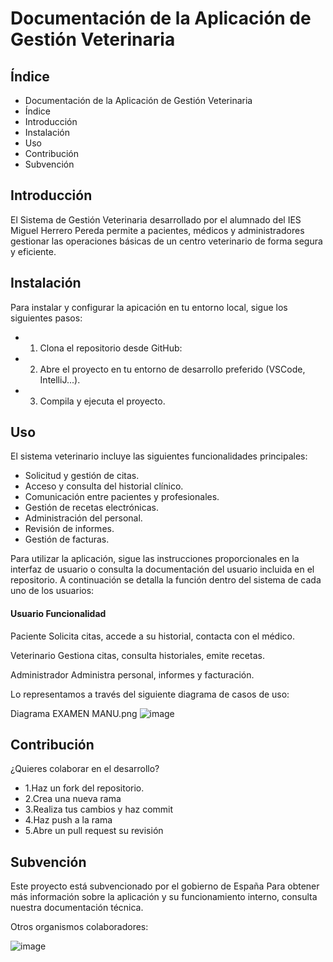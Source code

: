 # Documentación de la Aplicación de Gestión Veterinaria
## Índice
* Documentación de la Aplicación de Gestión Veterinaria
* Índice
* Introducción
* Instalación
* Uso
* Contribución
* Subvención
## Introducción
El Sistema de Gestión Veterinaria desarrollado por el alumnado del IES Miguel Herrero Pereda permite a pacientes, médicos y administradores gestionar las operaciones básicas de un centro veterinario de forma segura y eficiente.
## Instalación
Para instalar y configurar la apicación en tu entorno local, sigue los siguientes pasos:
* 1. Clona el repositorio desde GitHub:
* 2. Abre el proyecto en tu entorno de desarrollo preferido (VSCode, IntelliJ...).
* 3. Compila y ejecuta el proyecto.
## Uso
El sistema veterinario incluye las siguientes funcionalidades principales:
* Solicitud y gestión de citas.
* Acceso y consulta del historial clínico.
* Comunicación entre pacientes y profesionales.
* Gestión de recetas electrónicas.
* Administración del personal.
* Revisión de informes.
* Gestión de facturas.

Para utilizar la aplicación, sigue las instrucciones proporcionales en la interfaz de usuario o consulta la documentación del usuario incluida en el repositorio.
A continuación se detalla la función dentro del sistema de cada uno de los usuarios:

#### Usuario      Funcionalidad

Paciente      Solicita citas, accede a su historial, contacta con el médico.

Veterinario      Gestiona citas, consulta historiales, emite recetas.

Administrador      Administra personal, informes y facturación.

Lo representamos a través del siguiente diagrama de casos de uso:

<href> Diagrama EXAMEN MANU.png </href>
![image](https://github.com/user-attachments/assets/b1338c49-213d-49b8-a5ce-29b7152e554d)
## Contribución
¿Quieres colaborar en el desarrollo?
* 1.Haz un fork del repositorio.
* 2.Crea una nueva rama
* 3.Realiza tus cambios y haz commit
* 4.Haz push a la rama
* 5.Abre un pull request su revisión
## Subvención
Este proyecto está subvencionado por el gobierno de España
Para obtener más información sobre la aplicación y su funcionamiento interno, consulta nuestra documentación técnica.

Otros organismos colaboradores:


![image](https://github.com/user-attachments/assets/7da8b860-6e49-4e6d-9a73-78117b70bb11)


